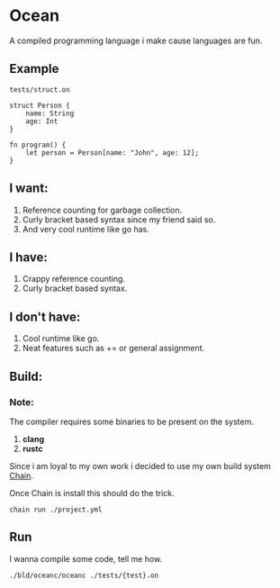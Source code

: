 # Ocean

A compiled programming language i make cause languages are fun.

## Example

```
tests/struct.on

struct Person {
    name: String
    age: Int
}

fn program() {
    let person = Person[name: "John", age: 12];
}
```

## I want: 

1. Reference counting for garbage collection.
2. Curly bracket based syntax since my friend said so.
3. And very cool runtime like go has.

## I have:

1. Crappy reference counting.
2. Curly bracket based syntax.

## I don't have:

1. Cool runtime like go.
2. Neat features such as += or general assignment.

## Build:


### Note:

The compiler requires some binaries to be present on the system.

1. **clang**
2. **rustc**

Since i am loyal to my own work i decided to use my own build system 
[Chain](https://github.com/Eskpil/chain). 

Once Chain is install this should do the trick.

```
chain run ./project.yml
```

## Run 

I wanna compile some code, tell me how.

```
./bld/oceanc/oceanc ./tests/{test}.on
```
